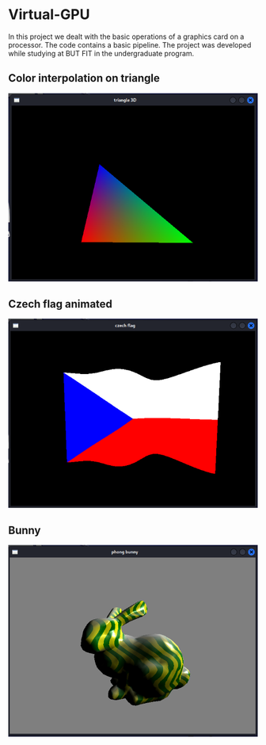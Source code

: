 # Virtual-GPU
In this project we dealt with the basic operations of a graphics card on a processor. The code contains a basic pipeline. The project was developed while studying at BUT FIT in the undergraduate program.

## Color interpolation on triangle

![Color interpolation](images/colorInterpolationTriangle.PNG)


## Czech flag animated

![Color interpolation](images/czechFlag.PNG)


## Bunny
![Color interpolation](images/bunny.PNG)
